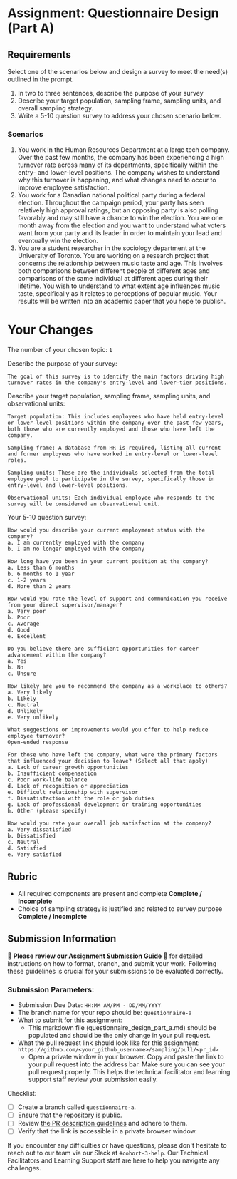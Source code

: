 # Assignment: Questionnaire Design (Part A)

## Requirements
Select one of the scenarios below and design a survey to meet the need(s) outlined in the prompt.

1.	In two to three sentences, describe the purpose of your survey
2.	Describe your target population, sampling frame, sampling units, and overall sampling strategy.
3.	Write a 5-10 question survey to address your chosen scenario below.


### Scenarios
1.	You work in the Human Resources Department at a large tech company. Over the past few months, the company has been experiencing a high turnover rate across many of its departments, specifically within the entry- and lower-level positions. The company wishes to understand why this turnover is happening, and what changes need to occur to improve employee satisfaction.
2.	You work for a Canadian national political party during a federal election. Throughout the campaign period, your party has seen relatively high approval ratings, but an opposing party is also polling favorably and may still have a chance to win the election. You are one month away from the election and you want to understand what voters want from your party and its leader in order to maintain your lead and eventually win the election.
3.	You are a student researcher in the sociology department at the University of Toronto. You are working on a research project that concerns the relationship between music taste and age. This involves both comparisons between different people of different ages and comparisons of the same individual at different ages during their lifetime. You wish to understand to what extent age influences music taste, specifically as it relates to perceptions of popular music. Your results will be written into an academic paper that you hope to publish.


# Your Changes

The number of your chosen topic: `1`

Describe the purpose of your survey:
```
The goal of this survey is to identify the main factors driving high turnover rates in the company's entry-level and lower-tier positions.
```

Describe your target population, sampling frame, sampling units, and observational units:
```
Target population: This includes employees who have held entry-level or lower-level positions within the company over the past few years, both those who are currently employed and those who have left the company.

Sampling frame: A database from HR is required, listing all current and former employees who have worked in entry-level or lower-level roles.

Sampling units: These are the individuals selected from the total employee pool to participate in the survey, specifically those in entry-level and lower-level positions.

Observational units: Each individual employee who responds to the survey will be considered an observational unit.
```

Your 5-10 question survey:
```
How would you describe your current employment status with the company?
a. I am currently employed with the company
b. I am no longer employed with the company

How long have you been in your current position at the company?
a. Less than 6 months
b. 6 months to 1 year
c. 1-2 years
d. More than 2 years

How would you rate the level of support and communication you receive from your direct supervisor/manager?
a. Very poor
b. Poor
c. Average
d. Good
e. Excellent

Do you believe there are sufficient opportunities for career advancement within the company?
a. Yes
b. No
c. Unsure

How likely are you to recommend the company as a workplace to others?
a. Very likely
b. Likely
c. Neutral
d. Unlikely
e. Very unlikely

What suggestions or improvements would you offer to help reduce employee turnover?
Open-ended response

For those who have left the company, what were the primary factors that influenced your decision to leave? (Select all that apply)
a. Lack of career growth opportunities
b. Insufficient compensation
c. Poor work-life balance
d. Lack of recognition or appreciation
e. Difficult relationship with supervisor
f. Dissatisfaction with the role or job duties
g. Lack of professional development or training opportunities
h. Other (please specify)

How would you rate your overall job satisfaction at the company?
a. Very dissatisfied
b. Dissatisfied
c. Neutral
d. Satisfied
e. Very satisfied
```

## Rubric

-	All required components are present and complete **Complete / Incomplete**
-	Choice of sampling strategy is justified and related to survey purpose **Complete / Incomplete**

## Submission Information

🚨 **Please review our [Assignment Submission Guide](https://github.com/UofT-DSI/onboarding/blob/main/onboarding_documents/submissions.md)** 🚨 for detailed instructions on how to format, branch, and submit your work. Following these guidelines is crucial for your submissions to be evaluated correctly.

### Submission Parameters:
* Submission Due Date: `HH:MM AM/PM - DD/MM/YYYY`
* The branch name for your repo should be: `questionnaire-a`
* What to submit for this assignment:
    * This markdown file (questionnaire_design_part_a.md) should be populated and should be the only change in your pull request.
* What the pull request link should look like for this assignment: `https://github.com/<your_github_username>/sampling/pull/<pr_id>`
    * Open a private window in your browser. Copy and paste the link to your pull request into the address bar. Make sure you can see your pull request properly. This helps the technical facilitator and learning support staff review your submission easily.

Checklist:
- [ ] Create a branch called `questionnaire-a`.
- [ ] Ensure that the repository is public.
- [ ] Review [the PR description guidelines](https://github.com/UofT-DSI/onboarding/blob/main/onboarding_documents/submissions.md#guidelines-for-pull-request-descriptions) and adhere to them.
- [ ] Verify that the link is accessible in a private browser window.

If you encounter any difficulties or have questions, please don't hesitate to reach out to our team via our Slack at `#cohort-3-help`. Our Technical Facilitators and Learning Support staff are here to help you navigate any challenges.
